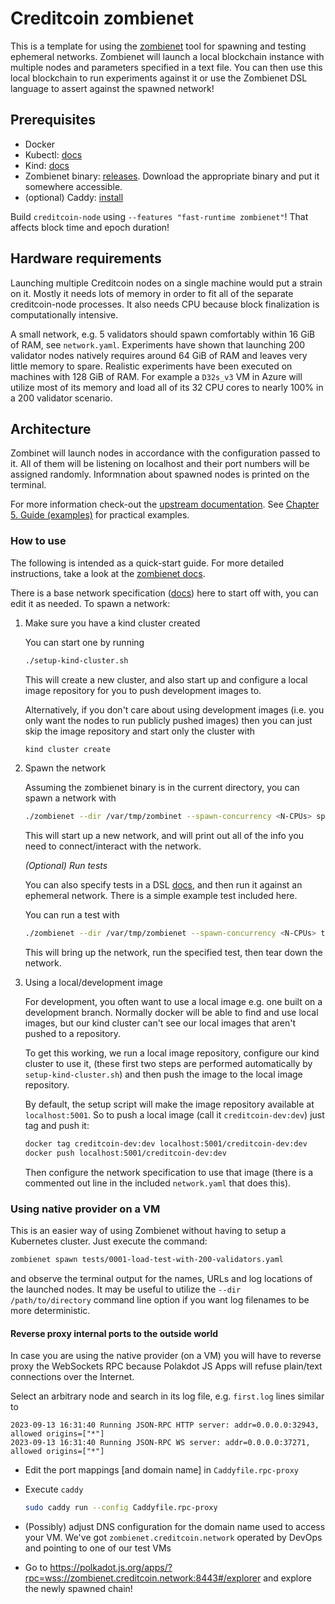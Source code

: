 # Creditcoin zombienet

This is a template for using the [zombienet](https://github.com/paritytech/zombienet) tool for spawning and testing
ephemeral networks. Zombienet will launch a local blockchain instance with multiple nodes and parameters
specified in a text file. You can then use this local blockchain to run experiments
against it or use the Zombienet DSL language to assert against the spawned network!

## Prerequisites

- Docker
- Kubectl: [docs](https://kubernetes.io/releases/download/#kubectl)
- Kind: [docs](https://kind.sigs.k8s.io/docs/user/quick-start/#installation)
- Zombienet binary: [releases](https://github.com/paritytech/zombienet/releases). Download the appropriate binary and put it somewhere accessible.
- (optional) Caddy: [install](https://caddyserver.com/docs/install)

Build `creditcoin-node` using `--features "fast-runtime zombienet"`!
That affects block time and epoch duration!

## Hardware requirements

Launching multiple Creditcoin nodes on a single machine would put a strain on it.
Mostly it needs lots of memory in order to fit all of the separate creditcoin-node
processes. It also needs CPU because block finalization is computationally intensive.

A small network, e.g. 5 validators should spawn comfortably within 16 GiB of RAM,
see `network.yaml`.
Experiments have shown that launching 200 validator nodes natively requires around
64 GiB of RAM and leaves very little memory to spare. Realistic experiments have been
executed on machines with 128 GiB of RAM. For example a `D32s_v3` VM in Azure will
utilize most of its memory and load all of its 32 CPU cores to nearly 100% in a 200
validator scenario.

## Architecture

Zombinet will launch nodes in accordance with the configuration passed to it.
All of them will be listening on localhost and their port numbers will be assigned randomly.
Informnation about spawned nodes is printed on the terminal.

For more information check-out the
[upstream documentation](https://paritytech.github.io/zombienet/). See
[Chapter 5. Guide (examples)](https://paritytech.github.io/zombienet/guide.html) for
practical examples.

### How to use

The following is intended as a quick-start guide.
For more detailed instructions, take a look at the [zombienet docs](https://paritytech.github.io/zombienet/intro.html).

There is a base network specification ([docs](https://paritytech.github.io/zombienet/network-definition-spec.html)) here to start off with, you can edit it as needed. To spawn a network:

1. Make sure you have a kind cluster created

   You can start one by running

   ```bash
   ./setup-kind-cluster.sh
   ```

   This will create a new cluster, and also start up and configure a local
   image repository for you to push development images to.

   Alternatively, if you don't care about using development images (i.e. you
   only want the nodes to run publicly pushed images) then you can just skip the image repository and start only the cluster with

   ```bash
   kind cluster create
   ```

2. Spawn the network

   Assuming the zombienet binary is in the current directory, you can
   spawn a network with

   ```bash
   ./zombienet --dir /var/tmp/zombinet --spawn-concurrency <N-CPUs> spawn network.yaml
   ```

   This will start up a new network, and will print out all of the info
   you need to connect/interact with the network.

   _(Optional) Run tests_

   You can also specify tests in a DSL [docs](https://paritytech.github.io/zombienet/cli/test-dsl-definition-spec.html), and then run it against
   an ephemeral network. There is a simple example test included here.

   You can run a test with

   ```bash
   ./zombienet --dir /var/tmp/zombienet --spawn-concurrency <N-CPUs> test ./tests/test.zndsl
   ```

   This will bring up the network, run the specified test, then
   tear down the network.

3. Using a local/development image

   For development, you often want to use a local image e.g. one
   built on a development branch. Normally docker will be able to find
   and use local images, but our kind cluster can't see our local images
   that aren't pushed to a repository.

   To get this working, we run a local image repository, configure our kind
   cluster to use it, (these first two steps are performed automatically
   by `setup-kind-cluster.sh`) and then push the image to the local image repository.

   By default, the setup script will make the image repository available at
   `localhost:5001`. So to push a local image (call it `creditcoin-dev:dev`) just
   tag and push it:

   ```bash
   docker tag creditcoin-dev:dev localhost:5001/creditcoin-dev:dev
   docker push localhost:5001/creditcoin-dev:dev
   ```

   Then configure the network specification to use that image
   (there is a commented out line in the included `network.yaml` that does this).

### Using native provider on a VM

This is an easier way of using Zombienet without having to setup a Kubernetes cluster.
Just execute the command:

```bash
zombienet spawn tests/0001-load-test-with-200-validators.yaml
```

and observe the terminal output for the names, URLs and log locations of the launched nodes.
It may be useful to utilize the `--dir /path/to/directory` command line option if you want
log filenames to be more deterministic.


#### Reverse proxy internal ports to the outside world

In case you are using the native provider (on a VM) you will have to reverse proxy the
WebSockets RPC because Polakdot JS Apps will refuse plain/text connections over the Internet.

Select an arbitrary node and search in its log file, e.g. `first.log` lines similar to

```text
2023-09-13 16:31:40 Running JSON-RPC HTTP server: addr=0.0.0.0:32943, allowed origins=["*"]
2023-09-13 16:31:40 Running JSON-RPC WS server: addr=0.0.0.0:37271, allowed origins=["*"]
```
- Edit the port mappings [and domain name] in `Caddyfile.rpc-proxy`
- Execute `caddy`

  ```bash
  sudo caddy run --config Caddyfile.rpc-proxy
  ```
- (Possibly) adjust DNS configuration for the domain name used to access your VM. We've got
  `zombienet.creditcoin.network` operated by DevOps and pointing to one of our test VMs
- Go to <https://polkadot.js.org/apps/?rpc=wss://zombienet.creditcoin.network:8443#/explorer>
  and explore the newly spawned chain!
